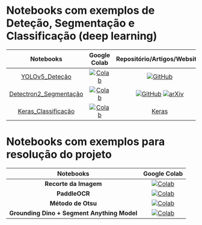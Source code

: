 # Notebooks com exemplos de Deteção, Segmentação e Classificação (deep learning)

| **Notebooks**| **Google Colab** | **Repositório/Artigos/Websites**|
|:------------:|:----------------:|:----------------------:|
| [YOLOv5_Deteção](./notebooks/Exemplo_Detecao_Caes_Gatos_V2.ipynb) | [![Colab](https://colab.research.google.com/assets/colab-badge.svg)](https://colab.research.google.com/github/PDI20/Exemplos_Det_Seg_Class/blob/main/notebooks/Exemplo_Detecao_Caes_Gatos_V2.ipynb) | [![GitHub](https://badges.aleen42.com/src/github.svg)](https://github.com/ultralytics/yolov5) |
| [Detectron2_Segmentação](./notebooks/Exemplo_Detectron2_Segmentacao.ipynb) | [![Colab](https://colab.research.google.com/assets/colab-badge.svg)](https://colab.research.google.com/github/PDI20/Exemplos_Det_Seg_Class/blob/main/notebooks/Exemplo_Detectron2_Segmentacao.ipynb) | [![GitHub](https://badges.aleen42.com/src/github.svg)](https://github.com/facebookresearch/detectron2) [![arXiv](https://img.shields.io/badge/arXiv-1703.06870v3-b31b1b.svg)](https://arxiv.org/abs/1703.06870v3) |   
| [Keras_Classificação](./notebooks/Exemplo_Mnist_Keras.ipynb) | [![Colab](https://colab.research.google.com/assets/colab-badge.svg)](https://colab.research.google.com/github/PDI20/Exemplos_Det_Seg_Class/blob/main/notebooks/Exemplo_Mnist_Keras.ipynb) |[Keras](https://keras.io/) |

# Notebooks com exemplos para resolução do projeto

| **Notebooks**| **Google Colab**|
|:------------:|:---------------:|
| **Recorte da Imagem** | [![Colab](https://colab.research.google.com/assets/colab-badge.svg)](https://colab.research.google.com/github/PDI20/Exemplos_Det_Seg_Class/blob/main/notebooks/recorte_imagem.ipynb) |
| **PaddleOCR** | [![Colab](https://colab.research.google.com/assets/colab-badge.svg)](https://colab.research.google.com/github/PDI20/Exemplos_Det_Seg_Class/blob/main/notebooks/paddleocr.ipynb) | 
| **Método de Otsu** | [![Colab](https://colab.research.google.com/assets/colab-badge.svg)](https://colab.research.google.com/github/PDI20/Exemplos_Det_Seg_Class/blob/main/notebooks/metodo_otsu.ipynb) | 
| **Grounding Dino + Segment Anything Model** | [![Colab](https://colab.research.google.com/assets/colab-badge.svg)]() | 